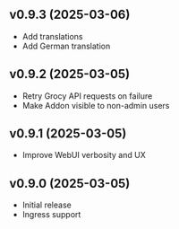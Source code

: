 ## v0.9.3 (2025-03-06)
- Add translations
- Add German translation

## v0.9.2 (2025-03-05)
- Retry Grocy API requests on failure
- Make Addon visible to non-admin users

## v0.9.1 (2025-03-05)
- Improve WebUI verbosity and UX

## v0.9.0 (2025-03-05)
- Initial release
- Ingress support